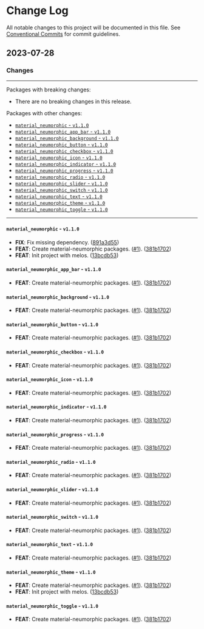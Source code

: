 # Change Log

All notable changes to this project will be documented in this file.
See [Conventional Commits](https://conventionalcommits.org) for commit guidelines.

## 2023-07-28

### Changes

---

Packages with breaking changes:

 - There are no breaking changes in this release.

Packages with other changes:

 - [`material_neumorphic` - `v1.1.0`](#material_neumorphic---v110)
 - [`material_neumorphic_app_bar` - `v1.1.0`](#material_neumorphic_app_bar---v110)
 - [`material_neumorphic_background` - `v1.1.0`](#material_neumorphic_background---v110)
 - [`material_neumorphic_button` - `v1.1.0`](#material_neumorphic_button---v110)
 - [`material_neumorphic_checkbox` - `v1.1.0`](#material_neumorphic_checkbox---v110)
 - [`material_neumorphic_icon` - `v1.1.0`](#material_neumorphic_icon---v110)
 - [`material_neumorphic_indicator` - `v1.1.0`](#material_neumorphic_indicator---v110)
 - [`material_neumorphic_progress` - `v1.1.0`](#material_neumorphic_progress---v110)
 - [`material_neumorphic_radio` - `v1.1.0`](#material_neumorphic_radio---v110)
 - [`material_neumorphic_slider` - `v1.1.0`](#material_neumorphic_slider---v110)
 - [`material_neumorphic_switch` - `v1.1.0`](#material_neumorphic_switch---v110)
 - [`material_neumorphic_text` - `v1.1.0`](#material_neumorphic_text---v110)
 - [`material_neumorphic_theme` - `v1.1.0`](#material_neumorphic_theme---v110)
 - [`material_neumorphic_toggle` - `v1.1.0`](#material_neumorphic_toggle---v110)

---

#### `material_neumorphic` - `v1.1.0`

 - **FIX**: Fix missing dependency. ([891a3d55](https://github.com/gsmlg-dev/material-neumorphic/commit/891a3d55df43597ba0f8b6b6cc383025c685065a))
 - **FEAT**: Create material-neumorphic packages. ([#1](https://github.com/gsmlg-dev/material-neumorphic/issues/1)). ([381b1702](https://github.com/gsmlg-dev/material-neumorphic/commit/381b17028aebdda43c47a3d381d7b3cf2559ed09))
 - **FEAT**: Init project with melos. ([13bcdb53](https://github.com/gsmlg-dev/material-neumorphic/commit/13bcdb531815f4a315d9dfcc832321053bdc98e9))

#### `material_neumorphic_app_bar` - `v1.1.0`

 - **FEAT**: Create material-neumorphic packages. ([#1](https://github.com/gsmlg-dev/material-neumorphic/issues/1)). ([381b1702](https://github.com/gsmlg-dev/material-neumorphic/commit/381b17028aebdda43c47a3d381d7b3cf2559ed09))

#### `material_neumorphic_background` - `v1.1.0`

 - **FEAT**: Create material-neumorphic packages. ([#1](https://github.com/gsmlg-dev/material-neumorphic/issues/1)). ([381b1702](https://github.com/gsmlg-dev/material-neumorphic/commit/381b17028aebdda43c47a3d381d7b3cf2559ed09))

#### `material_neumorphic_button` - `v1.1.0`

 - **FEAT**: Create material-neumorphic packages. ([#1](https://github.com/gsmlg-dev/material-neumorphic/issues/1)). ([381b1702](https://github.com/gsmlg-dev/material-neumorphic/commit/381b17028aebdda43c47a3d381d7b3cf2559ed09))

#### `material_neumorphic_checkbox` - `v1.1.0`

 - **FEAT**: Create material-neumorphic packages. ([#1](https://github.com/gsmlg-dev/material-neumorphic/issues/1)). ([381b1702](https://github.com/gsmlg-dev/material-neumorphic/commit/381b17028aebdda43c47a3d381d7b3cf2559ed09))

#### `material_neumorphic_icon` - `v1.1.0`

 - **FEAT**: Create material-neumorphic packages. ([#1](https://github.com/gsmlg-dev/material-neumorphic/issues/1)). ([381b1702](https://github.com/gsmlg-dev/material-neumorphic/commit/381b17028aebdda43c47a3d381d7b3cf2559ed09))

#### `material_neumorphic_indicator` - `v1.1.0`

 - **FEAT**: Create material-neumorphic packages. ([#1](https://github.com/gsmlg-dev/material-neumorphic/issues/1)). ([381b1702](https://github.com/gsmlg-dev/material-neumorphic/commit/381b17028aebdda43c47a3d381d7b3cf2559ed09))

#### `material_neumorphic_progress` - `v1.1.0`

 - **FEAT**: Create material-neumorphic packages. ([#1](https://github.com/gsmlg-dev/material-neumorphic/issues/1)). ([381b1702](https://github.com/gsmlg-dev/material-neumorphic/commit/381b17028aebdda43c47a3d381d7b3cf2559ed09))

#### `material_neumorphic_radio` - `v1.1.0`

 - **FEAT**: Create material-neumorphic packages. ([#1](https://github.com/gsmlg-dev/material-neumorphic/issues/1)). ([381b1702](https://github.com/gsmlg-dev/material-neumorphic/commit/381b17028aebdda43c47a3d381d7b3cf2559ed09))

#### `material_neumorphic_slider` - `v1.1.0`

 - **FEAT**: Create material-neumorphic packages. ([#1](https://github.com/gsmlg-dev/material-neumorphic/issues/1)). ([381b1702](https://github.com/gsmlg-dev/material-neumorphic/commit/381b17028aebdda43c47a3d381d7b3cf2559ed09))

#### `material_neumorphic_switch` - `v1.1.0`

 - **FEAT**: Create material-neumorphic packages. ([#1](https://github.com/gsmlg-dev/material-neumorphic/issues/1)). ([381b1702](https://github.com/gsmlg-dev/material-neumorphic/commit/381b17028aebdda43c47a3d381d7b3cf2559ed09))

#### `material_neumorphic_text` - `v1.1.0`

 - **FEAT**: Create material-neumorphic packages. ([#1](https://github.com/gsmlg-dev/material-neumorphic/issues/1)). ([381b1702](https://github.com/gsmlg-dev/material-neumorphic/commit/381b17028aebdda43c47a3d381d7b3cf2559ed09))

#### `material_neumorphic_theme` - `v1.1.0`

 - **FEAT**: Create material-neumorphic packages. ([#1](https://github.com/gsmlg-dev/material-neumorphic/issues/1)). ([381b1702](https://github.com/gsmlg-dev/material-neumorphic/commit/381b17028aebdda43c47a3d381d7b3cf2559ed09))
 - **FEAT**: Init project with melos. ([13bcdb53](https://github.com/gsmlg-dev/material-neumorphic/commit/13bcdb531815f4a315d9dfcc832321053bdc98e9))

#### `material_neumorphic_toggle` - `v1.1.0`

 - **FEAT**: Create material-neumorphic packages. ([#1](https://github.com/gsmlg-dev/material-neumorphic/issues/1)). ([381b1702](https://github.com/gsmlg-dev/material-neumorphic/commit/381b17028aebdda43c47a3d381d7b3cf2559ed09))

